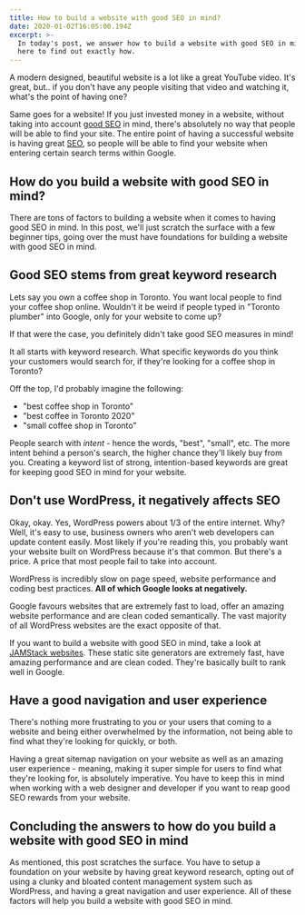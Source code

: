 ```yaml
---
title: How to build a website with good SEO in mind?
date: 2020-01-02T16:05:00.194Z
excerpt: >-
  In today's post, we answer how to build a website with good SEO in mind. Click
  here to find out exactly how.
---
```

A modern designed, beautiful website is a lot like a great YouTube video. It's great, but.. if you don't have any people visiting that video and watching it, what's the point of having one?

Same goes for a website! If you just invested money in a website, without taking into account [good SEO](https://infused.agency/) in mind, there's absolutely no way that people will be able to find your site. The entire point of having a successful website is having great [SEO](https://en.wikipedia.org/wiki/Search_engine_optimization), so people will be able to find your website when entering certain search terms within Google.

## How do you build a website with good SEO in mind?

There are tons of factors to building a website when it comes to having good SEO in mind. In this post, we'll just scratch the surface with a few beginner tips, going over the must have foundations for building a website with good SEO in mind.

## Good SEO stems from great keyword research

Lets say you own a coffee shop in Toronto. You want local people to find your coffee shop online. Wouldn't it be weird if people typed in "Toronto plumber" into Google, only for your website to come up?

If that were the case, you definitely didn't take good SEO measures in mind!

It all starts with keyword research. What specific keywords do you think your customers would search for, if they're looking for a coffee shop in Toronto?

Off the top, I'd probably imagine the following:

* "best coffee shop in Toronto"
* "best coffee in Toronto 2020"
* "small coffee shop in Toronto"

People search with *intent -* hence the words, "best", "small", etc. The more intent behind a person's search, the higher chance they'll likely buy from you. Creating a keyword list of strong, intention-based keywords are great for keeping good SEO in mind for your website.

## Don't use WordPress, it negatively affects SEO

Okay, okay. Yes, WordPress powers about 1/3 of the entire internet. Why? Well, it's easy to use, business owners who aren't web developers can update content easily. Most likely if you're reading this, you probably want your website built on WordPress because it's that common. But there's a price. A price that most people fail to take into account.

WordPress is incredibly slow on page speed, website performance and coding best practices. **All of which Google looks at negatively.**

Google favours websites that are extremely fast to load, offer an amazing website performance and are clean coded semantically. The vast majority of all WordPress websites are the exact opposite of that.

If you want to build a website with good SEO in mind, take a look at [JAMStack websites](https://www.staticgen.com/). These static site generators are extremely fast, have amazing performance and are clean coded. They're basically built to rank well in Google.

## Have a good navigation and user experience

There's nothing more frustrating to you or your users that coming to a website and being either overwhelmed by the information, not being able to find what they're looking for quickly, or both.

Having a great sitemap navigation on your website as well as an amazing user experience - meaning, making it super simple for users to find what they're looking for, is absolutely imperative. You have to keep this in mind when working with a web designer and developer if you want to reap good SEO rewards from your website.

## Concluding the answers to how do you build a website with good SEO in mind

As mentioned, this post scratches the surface. You have to setup a foundation on your website by having great keyword research, opting out of using a clunky and bloated content management system such as WordPress, and having a great navigation and user experience. All of these factors will help you build a website with good SEO in mind.
